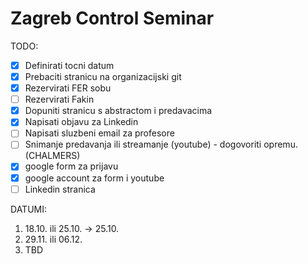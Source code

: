# Zagreb Control Seminar

TODO:
- [x] Definirati tocni datum
- [x] Prebaciti stranicu na organizacijski git
- [x] Rezervirati FER sobu 
- [ ] Rezervirati Fakin
- [x] Dopuniti stranicu s abstractom i predavacima
- [x] Napisati objavu za Linkedin 
- [ ] Napisati sluzbeni email za profesore
- [ ] Snimanje predavanja ili streamanje (youtube) - dogovoriti opremu. (CHALMERS)
- [x] google form za prijavu
- [x] google account za form i youtube
- [ ] Linkedin stranica

DATUMI:
1. 18.10. ili 25.10. -> 25.10.
2. 29.11. ili 06.12.
3. TBD

